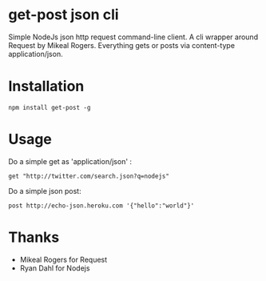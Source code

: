 # get-post json cli

Simple NodeJs json http request command-line client.  A cli
wrapper around Request by Mikeal Rogers. Everything gets
or posts via content-type application/json.

# Installation

```
npm install get-post -g
```

# Usage

Do a simple get as 'application/json' :

```
get "http://twitter.com/search.json?q=nodejs"
```

Do a simple json post:

```
post http://echo-json.heroku.com '{"hello":"world"}'
```

# Thanks

* Mikeal Rogers for Request
* Ryan Dahl for Nodejs
